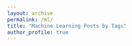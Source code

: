 ```yaml
---
layout: archive
permalink: /ml/
title: "Machine Learning Posts by Tags"
author_profile: true
---
```


	